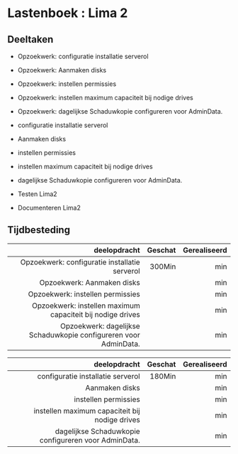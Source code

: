 # Lastenboek : Lima 2


## Deeltaken

- Opzoekwerk: configuratie installatie serverol 
- Opzoekwerk: Aanmaken disks
- Opzoekwerk: instellen permissies
- Opzoekwerk: instellen maximum capaciteit bij nodige drives
- Opzoekwerk: dagelijkse Schaduwkopie configureren voor AdminData.

- configuratie installatie serverol 
- Aanmaken disks
- instellen permissies
- instellen maximum capaciteit bij nodige drives
- dagelijkse Schaduwkopie configureren voor AdminData.
- Testen Lima2
- Documenteren Lima2




## Tijdbesteding

|          deelopdracht              | Geschat | Gerealiseerd |
|---:                                | ---:    | ---:         |
|Opzoekwerk: configuratie installatie serverol    |  300Min     |min  |in |
|Opzoekwerk: Aanmaken disks     |       |min  |in |
|Opzoekwerk: instellen permissies  |       |min  |in |
|Opzoekwerk: instellen maximum capaciteit bij nodige drives |       |min  |in |
|Opzoekwerk: dagelijkse Schaduwkopie configureren voor AdminData. |       |min  |in |

|          deelopdracht              | Geschat | Gerealiseerd |
|---:                                | ---:    | ---:         |
|configuratie installatie serverol    |  180Min     |min  |in |
|Aanmaken disks     |       |min  |in |
|instellen permissies  |       |min  |in |
|instellen maximum capaciteit bij nodige drives |       |min  |in |
|dagelijkse Schaduwkopie configureren voor AdminData. |       |min  |in |

